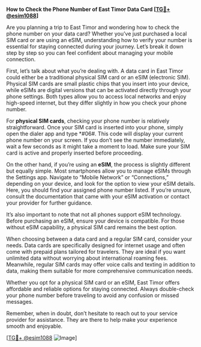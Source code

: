**How to Check the Phone Number of East Timor Data Card [[TG💪+ @esim1088](https://t.me/s/esim1088)]**

Are you planning a trip to East Timor and wondering how to check the phone number on your data card? Whether you’ve just purchased a local SIM card or are using an eSIM, understanding how to verify your number is essential for staying connected during your journey. Let’s break it down step by step so you can feel confident about managing your mobile connection.

First, let’s talk about what you’re dealing with. A data card in East Timor could either be a traditional physical SIM card or an eSIM (electronic SIM). Physical SIM cards are small plastic chips that you insert into your device, while eSIMs are digital versions that can be activated directly through your phone settings. Both types allow you to access local networks and enjoy high-speed internet, but they differ slightly in how you check your phone number.

For **physical SIM cards**, checking your phone number is relatively straightforward. Once your SIM card is inserted into your phone, simply open the dialer app and type *#06#. This code will display your current phone number on your screen. If you don’t see the number immediately, wait a few seconds as it might take a moment to load. Make sure your SIM card is active and properly inserted before proceeding.

On the other hand, if you’re using an **eSIM**, the process is slightly different but equally simple. Most smartphones allow you to manage eSIMs through the Settings app. Navigate to “Mobile Network” or “Connections,” depending on your device, and look for the option to view your eSIM details. Here, you should find your assigned phone number listed. If you’re unsure, consult the documentation that came with your eSIM activation or contact your provider for further guidance.

It’s also important to note that not all phones support eSIM technology. Before purchasing an eSIM, ensure your device is compatible. For those without eSIM capability, a physical SIM card remains the best option.

When choosing between a data card and a regular SIM card, consider your needs. Data cards are specifically designed for internet usage and often come with prepaid plans tailored for travelers. They are ideal if you want unlimited data without worrying about international roaming fees. Meanwhile, regular SIM cards may offer voice calls and texting in addition to data, making them suitable for more comprehensive communication needs.

Whether you opt for a physical SIM card or an eSIM, East Timor offers affordable and reliable options for staying connected. Always double-check your phone number before traveling to avoid any confusion or missed messages.

Remember, when in doubt, don’t hesitate to reach out to your service provider for assistance. They are there to help make your experience smooth and enjoyable.

[[TG💪+ @esim1088](https://t.me/s/esim1088) ![Image](https://i.postimg.cc/Y0z9fWf4/image.png)]